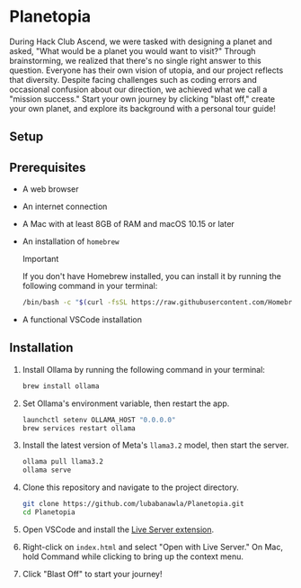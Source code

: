 # Planetopia

During Hack Club Ascend, we were tasked with designing a planet and asked, "What would be a planet you would want to visit?" Through brainstorming, we realized that there's no single right answer to this question. Everyone has their own vision of utopia, and our project reflects that diversity. Despite facing challenges such as coding errors and occasional confusion about our direction, we achieved what we call a "mission success." Start your own journey by clicking "blast off," create your own planet, and explore its background with a personal tour guide!

## Setup

## Prerequisites

- A web browser
- An internet connection
- A Mac with at least 8GB of RAM and macOS 10.15 or later
- An installation of `homebrew`
    > [!IMPORTANT]
    > If you don't have Homebrew installed, you can install it by running the following command in your terminal:
    >
    > ```bash
    > /bin/bash -c "$(curl -fsSL https://raw.githubusercontent.com/Homebrew/install/HEAD/install.sh)"
    > ```

- A functional VSCode installation

## Installation

1. Install Ollama by running the following command in your terminal:

    ```bash
    brew install ollama
    ```

2. Set Ollama's environment variable, then restart the app.

    ```bash
    launchctl setenv OLLAMA_HOST "0.0.0.0"
    brew services restart ollama
    ```

3. Install the latest version of Meta's `llama3.2` model, then start the server.

    ```bash
    ollama pull llama3.2
    ollama serve
    ```

4. Clone this repository and navigate to the project directory.

    ```bash
    git clone https://github.com/lubabanawla/Planetopia.git
    cd Planetopia
    ```

5. Open VSCode and install the [Live Server extension](https://marketplace.visualstudio.com/items?itemName=ritwickdey.LiveServer).
6. Right-click on `index.html` and select "Open with Live Server." On Mac, hold Command while clicking to bring up the context menu.
7. Click "Blast Off" to start your journey!
